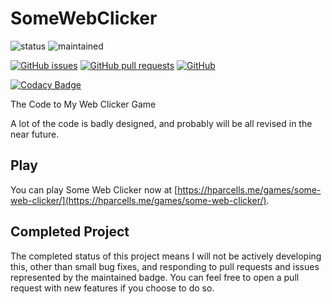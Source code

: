 # SomeWebClicker
![status](https://img.shields.io/badge/status-complete-brightgreen.svg)
![maintained](https://img.shields.io/badge/maintained-no%20(as%20of%202018)-red.svg)

[![GitHub issues](https://img.shields.io/github/issues/hparcells/SomeWebClicker.svg)](https://github.com/hparcells/SomeWebClicker)
[![GitHub pull requests](https://img.shields.io/github/issues-pr/hparcells/SomeWebClicker.svg)](https://github.com/hparcells/SomeWebClicker)
[![GitHub](https://img.shields.io/github/license/hparcells/SomeWebClicker.svg)](https://github.com/hparcells/SomeWebClicker)

[![Codacy Badge](https://api.codacy.com/project/badge/Grade/542f595e7a8e4f359cb6bc7f693d3130)](https://app.codacy.com/app/hparcells/SomeWebClicker?utm_source=github.com&utm_medium=referral&utm_content=hparcells/SomeWebClicker&utm_campaign=badger)

The Code to My Web Clicker Game

A lot of the code is badly designed, and probably will be all revised in the near future.

## Play
You can play Some Web Clicker now at [https://hparcells.me/games/some-web-clicker/](https://hparcells.me/games/some-web-clicker/).

## Completed Project
The completed status of this project means I will not be actively developing this, other than small bug fixes, and responding to pull requests and issues represented by the maintained badge. You can feel free to open a pull request with new features if you choose to do so.
